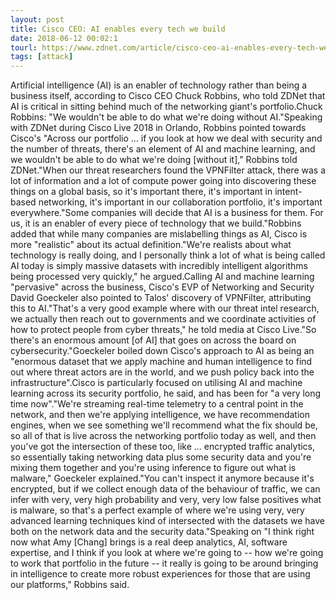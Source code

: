 ```yaml
---
layout: post
title: Cisco CEO: AI enables every tech we build
date: 2018-06-12 00:02:1
tourl: https://www.zdnet.com/article/cisco-ceo-ai-enables-every-tech-we-build/
tags: [attack]
---
```

Artificial intelligence (AI) is an enabler of technology rather than being a business itself, according to Cisco CEO Chuck Robbins, who told ZDNet that AI is critical in sitting behind much of the networking giant's portfolio.Chuck Robbins: "We wouldn't be able to do what we're doing without AI."Speaking with ZDNet during Cisco Live 2018 in Orlando, Robbins pointed towards Cisco's "Across our portfolio ... if you look at how we deal with security and the number of threats, there's an element of AI and machine learning, and we wouldn't be able to do what we're doing [without it]," Robbins told ZDNet."When our threat researchers found the VPNFilter attack, there was a lot of information and a lot of compute power going into discovering these things on a global basis, so it's important there, it's important in intent-based networking, it's important in our collaboration portfolio, it's important everywhere."Some companies will decide that AI is a business for them. For us, it is an enabler of every piece of technology that we build."Robbins added that while many companies are mislabelling things as AI, Cisco is more "realistic" about its actual definition."We're realists about what technology is really doing, and I personally think a lot of what is being called AI today is simply massive datasets with incredibly intelligent algorithms being processed very quickly," he argued.Calling AI and machine learning "pervasive" across the business, Cisco's EVP of Networking and Security David Goeckeler also pointed to Talos' discovery of VPNFilter, attributing this to AI."That's a very good example where with our threat intel research, we actually then reach out to governments and we coordinate activities of how to protect people from cyber threats," he told media at Cisco Live."So there's an enormous amount [of AI] that goes on across the board on cybersecurity."Goeckeler boiled down Cisco's approach to AI as being an "enormous dataset that we apply machine and human intelligence to find out where threat actors are in the world, and we push policy back into the infrastructure".Cisco is particularly focused on utilising AI and machine learning across its security portfolio, he said, and has been for "a very long time now"."We're streaming real-time telemetry to a central point in the network, and then we're applying intelligence, we have recommendation engines, when we see something we'll recommend what the fix should be, so all of that is live across the networking portfolio today as well, and then you've got the intersection of these too, like ... encrypted traffic analytics, so essentially taking networking data plus some security data and you're mixing them together and you're using inference to figure out what is malware," Goeckeler explained."You can't inspect it anymore because it's encrypted, but if we collect enough data of the behaviour of traffic, we can infer with very, very high probability and very, very low false positives what is malware, so that's a perfect example of where we're using very, very advanced learning techniques kind of intersected with the datasets we have both on the network data and the security data."Speaking on "I think right now what Amy [Chang] brings is a real deep analytics, AI, software expertise, and I think if you look at where we're going to -- how we're going to work that portfolio in the future -- it really is going to be around bringing in intelligence to create more robust experiences for those that are using our platforms," Robbins said.